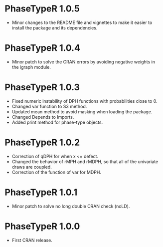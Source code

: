 # PhaseTypeR 1.0.5

* Minor changes to the README file and vignettes to make it easier to install 
the package and its dependencies. 

# PhaseTypeR 1.0.4

* Minor patch to solve the CRAN errors by avoiding negative weights in the
igraph module. 

# PhaseTypeR 1.0.3

* Fixed numeric instability of DPH functions with probabilities 
close to 0. 
* Changed var function to S3 method.
* Updated mean method to avoid masking when loading the package.
* Changed Depends to Imports.
* Added print method for phase-type objects.

# PhaseTypeR 1.0.2

* Correction of qDPH for when x <= defect.
* Changed the behavior of rMPH and rMDPH, so that all of the univariate draws
are coupled.
* Correction of the function of var for MDPH.

# PhaseTypeR 1.0.1

* Minor patch to solve no long double CRAN check (noLD).

# PhaseTypeR 1.0.0

* First CRAN release.
